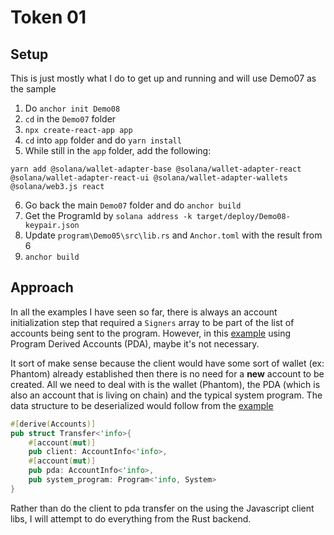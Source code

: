 # Token 01

## Setup
This is just mostly what I do to get up and running and will use Demo07 as the sample
1. Do `anchor init Demo08`
2. `cd` in the `Demo07` folder
3. `npx create-react-app app`
4. `cd` into `app` folder and do `yarn install`
5. While still in the `app` folder, add the following:
```
yarn add @solana/wallet-adapter-base @solana/wallet-adapter-react @solana/wallet-adapter-react-ui @solana/wallet-adapter-wallets @solana/web3.js react
```
6. Go back the main `Demo07` folder and do `anchor build`
7. Get the ProgramId by `solana address -k target/deploy/Demo08-keypair.json`
8. Update `program\Demo05\src\lib.rs` and `Anchor.toml` with the result from 6
9. `anchor build`

## Approach
In all the examples I have seen so far, there is always an account initialization step that required a `Signers` 
array to be part of the list of accounts being sent to the program. However, in this [example](https://github.com/Kriptikz/anchor-pda-transfer-sol) using Program Derived 
Accounts (PDA), maybe it's not necessary. 

It sort of make sense because the client would have some sort of wallet (ex: Phantom) already established then there 
is no need for a **new** account to be created. All we need to deal with is the wallet (Phantom), the PDA (which is 
also an account that is living on chain) and the typical system program. The data structure to be deserialized would 
follow from the [example](https://github.com/Kriptikz/anchor-pda-transfer-sol)   
```rust
#[derive(Accounts)]
pub struct Transfer<'info>{
    #[account(mut)]
    pub client: AccountInfo<'info>,
    #[account(mut)]
    pub pda: AccountInfo<'info>,
    pub system_program: Program<'info, System>
}
```

Rather than do the client to pda transfer on the using the Javascript client libs, I will attempt to do everything 
from the Rust backend.